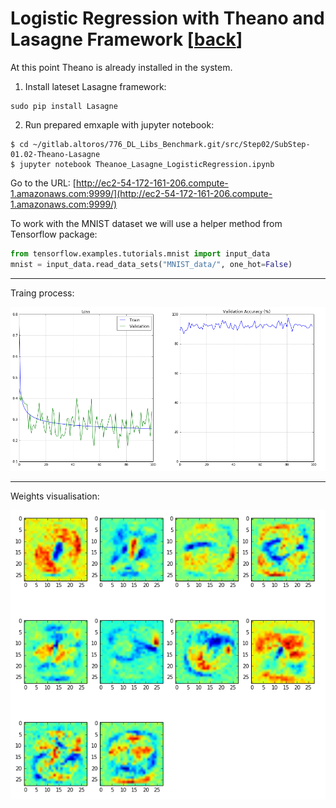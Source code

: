 Logistic Regression with Theano and Lasagne Framework [[back](index.md)]
==========================

At this point Theano is already installed in the system.

1. Install lateset Lasagne framework:
```
sudo pip install Lasagne
```

2. Run prepared emxaple with jupyter notebook:
```
$ cd ~/gitlab.altoros/776_DL_Libs_Benchmark.git/src/Step02/SubStep-01.02-Theano-Lasagne
$ jupyter notebook Theanoe_Lasagne_LogisticRegression.ipynb
```

Go to the URL: [http://ec2-54-172-161-206.compute-1.amazonaws.com:9999/](http://ec2-54-172-161-206.compute-1.amazonaws.com:9999/)


To work with the MNIST dataset we will use a helper method from Tensorflow package:

```python
from tensorflow.examples.tutorials.mnist import input_data
mnist = input_data.read_data_sets("MNIST_data/", one_hot=False)
```

--------
Traing process:

![Loss plot](img/Step02/Theano_Lasagne/Theano_Lasagne_Train_Plot.png)

--------
Weights visualisation:


![Weights](img/Step02/Theano_Lasagne/Theano_Lasagne_Weight_Matrix.png)
